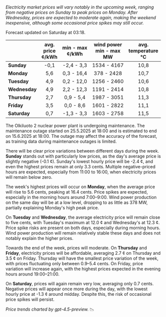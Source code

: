 *Electricity market prices will vary notably in the upcoming week, ranging from negative prices on Sunday to peak prices on Monday. After Wednesday, prices are expected to moderate again, making the weekend inexpensive, although some occasional price spikes may still occur.*

Forecast updated on Saturday at 03:18.

|              | avg.<br>price<br>¢/kWh | min - max<br>¢/kWh | wind power<br>min - max<br>MW | avg.<br>temperature<br>°C |
|:-------------|:----------------:|:----------------:|:-------------:|:-------------:|
| **Sunday**      | -0,1 | -2,4 - 3,3 | 1534 - 4167 | 10,8 |
| **Monday**      | 5,6 | 0,3 - 16,4 | 378 - 2428 | 10,7 |
| **Tuesday**     | 4,9 | 0,2 - 12,0 | 1256 - 2460 | 10,6 |
| **Wednesday**   | 4,9 | 2,2 - 12,3 | 1191 - 2414 | 10,8 |
| **Thursday**    | 2,7 | 0,9 - 5,4  | 1987 - 3051 | 11,3 |
| **Friday**      | 3,5 | 0,0 - 8,6  | 1601 - 2822 | 11,1 |
| **Saturday**    | 0,7 | -1,3 - 3,3 | 1603 - 2758 | 11,5 |

The Olkiluoto 2 nuclear power plant is undergoing maintenance. The maintenance outage started on 25.5.2025 at 18:00 and is estimated to end on 15.6.2025 at 18:00. The outage may affect the accuracy of the forecast, as training data during maintenance outages is limited.

There will be clear price variations between different days during the week. **Sunday** stands out with particularly low prices, as the day's average price is slightly negative (-0.1 ¢). Sunday's lowest hourly price will be -2.4 ¢, and even the highest prices remain at only 3.3 cents. Multiple negative-priced hours are expected, especially from 11:00 to 16:00, when electricity prices will remain below zero.

The week's highest prices will occur on **Monday**, when the average price will rise to 5.6 cents, peaking at 16.4 cents. Price spikes are expected, especially in the morning hours around 7:00–9:00. Wind power production on the same day will be at a low level, dropping to as little as 378 MW, partially explaining Monday's high peak price.

On **Tuesday** and **Wednesday**, the average electricity price will remain close to five cents, with Tuesday's maximum at 12.0 ¢ and Wednesday's at 12.3 ¢. Price spike risks are present on both days, especially during morning hours. Wind power production will remain relatively stable these days and does not notably explain the higher prices.

Towards the end of the week, prices will moderate. On **Thursday** and **Friday**, electricity prices will be affordable, averaging 2.7 ¢ on Thursday and 3.5 ¢ on Friday. Thursday will have the smallest price variation of the week, with prices fluctuating only between 0.9–5.4 cents. On Friday, price variation will increase again, with the highest prices expected in the evening hours around 19:00–21:00.

On **Saturday**, prices will again remain very low, averaging only 0.7 cents. Negative prices will appear once more during the day, with the lowest hourly price at -1.3 ¢ around midday. Despite this, the risk of occasional price spikes will persist.

*Price trends charted by gpt-4.5-preview.* 📉
